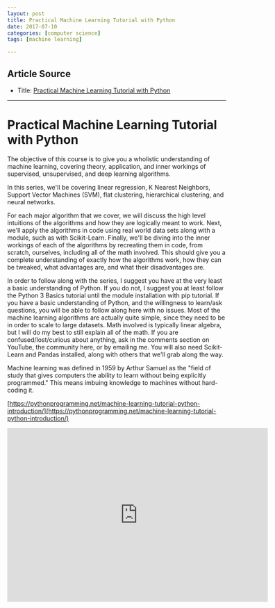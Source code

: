 ```yaml
---
layout: post
title: Practical Machine Learning Tutorial with Python
date: 2017-07-10
categories: [computer science]
tags: [machine learning]

---
```


## Article Source
* Title: [Practical Machine Learning Tutorial with Python](https://www.youtube.com/watch?v=OGxgnH8y2NM&list=PLQVvvaa0QuDfKTOs3Keq_kaG2P55YRn5v&spfreload=10)

---


Practical Machine Learning Tutorial with Python
=========================================

The objective of this course is to give you a wholistic understanding of machine learning, covering theory, application, and inner workings of supervised, unsupervised, and deep learning algorithms.

In this series, we'll be covering linear regression, K Nearest Neighbors, Support Vector Machines (SVM), flat clustering, hierarchical clustering, and neural networks.

For each major algorithm that we cover, we will discuss the high level intuitions of the algorithms and how they are logically meant to work. Next, we'll apply the algorithms in code using real world data sets along with a module, such as with Scikit-Learn. Finally, we'll be diving into the inner workings of each of the algorithms by recreating them in code, from scratch, ourselves, including all of the math involved. This should give you a complete understanding of exactly how the algorithms work, how they can be tweaked, what advantages are, and what their disadvantages are.

In order to follow along with the series, I suggest you have at the very least a basic understanding of Python. If you do not, I suggest you at least follow the Python 3 Basics tutorial until the module installation with pip tutorial. If you have a basic understanding of Python, and the willingness to learn/ask questions, you will be able to follow along here with no issues. Most of the machine learning algorithms are actually quite simple, since they need to be in order to scale to large datasets. Math involved is typically linear algebra, but I will do my best to still explain all of the math. If you are confused/lost/curious about anything, ask in the comments section on YouTube, the community here, or by emailing me. You will also need Scikit-Learn and Pandas installed, along with others that we'll grab along the way.

Machine learning was defined in 1959 by Arthur Samuel as the "field of study that gives computers the ability to learn without being explicitly programmed." This means imbuing knowledge to machines without hard-coding it.

[https://pythonprogramming.net/machine-learning-tutorial-python-introduction/](https://pythonprogramming.net/machine-learning-tutorial-python-introduction/)


<iframe width="600" height="400" src="https://www.youtube.com/embed/OGxgnH8y2NM?list=PLQVvvaa0QuDfKTOs3Keq_kaG2P55YRn5v" frameborder="0" allowfullscreen></iframe>
